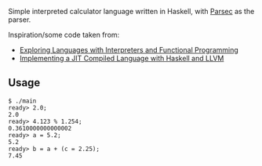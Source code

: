 Simple interpreted calculator language written in Haskell, with [Parsec](https://hackage.haskell.org/package/parsec) as the parser. 

Inspiration/some code taken from: 
- [Exploring Languages with Interpreters
and Functional Programming](https://john.cs.olemiss.edu/~hcc/csci450/ELIFP/Ch42/42_Abstract_Syntax.html)
- [Implementing a JIT Compiled Language with Haskell and LLVM](https://www.stephendiehl.com/llvm/)

## Usage
```console
$ ./main
ready> 2.0;
2.0
ready> 4.123 % 1.254;
0.3610000000000002
ready> a = 5.2;
5.2
ready> b = a + (c = 2.25);
7.45
```
